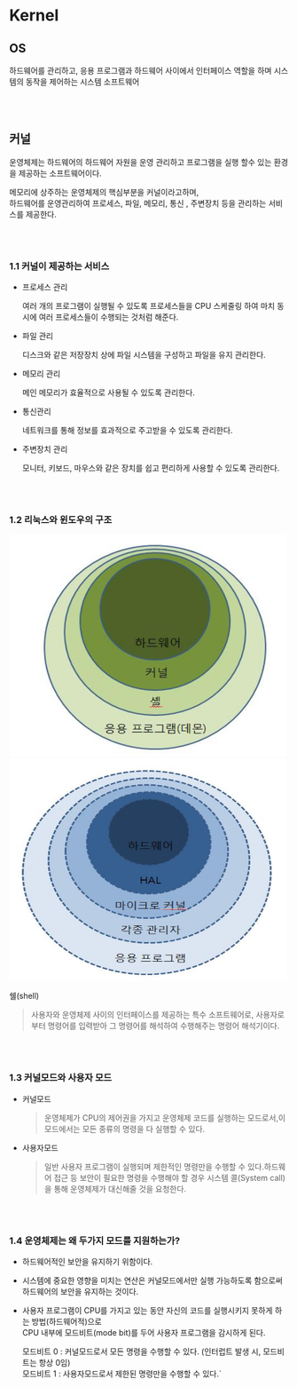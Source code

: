 # Kernel

## OS

하드웨어를 관리하고, 응용 프로그램과 하드웨어 사이에서 인터페이스 역할을 하며 시스템의 동작을 제어하는 시스템 소프트웨어

<br><br>

## **커널**

운영체제는 하드웨어의 하드웨어 자원을 운영 관리하고 프로그램을 실행 할수 있는 환경을 제공하는 소프트웨어이다.

메모리에 상주하는 운영체제의 핵심부분을 커널이라고하며,  
하드웨어를 운영관리하여 프로세스, 파일, 메모리, 통신 , 주변장치 등을 관리하는 서비스를 제공한다.

<br><br>

### **1.1 커널이 제공하는 서비스**

- 프로세스 관리

    여러 개의 프로그램이 실행될 수 있도록 프로세스들을 CPU 스케줄링 하여 마치 동시에 여러 프로세스들이 수행되는 것처럼 해준다.

- 파일 관리

    디스크와 같은 저장장치 상에 파일 시스템을 구성하고 파일을 유지 관리한다.

- 메모리 관리

    메인 메모리가 효율적으로 사용될 수 있도록 관리한다.

- 통신관리

    네트워크를 통해 정보를 효과적으로 주고받을 수 있도록 관리한다.

- 주변장치 관리

    모니터, 키보드, 마우스와 같은 장치를 쉽고 편리하게 사용할 수 있도록 관리한다.

<br><br>

### **1.2 리눅스와 윈도우의 구조**

<img src="https://github.com/ryunian/Study/blob/master/image/kernel_Linux.png?raw=true" width="500px" height="400px">
<img src="https://github.com/ryunian/Study/blob/master/image/kernel_Win.png?raw=true" width="500px" height="400px">

쉘(shell)

> 사용자와 운영체제 사이의 인터페이스를 제공하는 특수 소프트웨어로, 사용자로부터 명령어를 입력받아 그 명령어를 해석하여 수행해주는 명령어 해석기이다.

<br><br>

### **1.3 커널모드와 사용자 모드**

- 커널모드

    > 운영체제가 CPU의 제어권을 가지고 운영체제 코드를 실행하는 모드로서,이 모드에서는 모든 종류의 명령을 다 실행할 수 있다.

- 사용자모드

    > 일반 사용자 프로그램이 실행되며 제한적인 명령만을 수행할 수 있다.하드웨어 접근 등 보안이 필요한 명령을 수행해야 할 경우 시스템 콜(System call)을 통해 운영체제가 대신해줄 것을 요청한다.

<br><br>

### **1.4 운영체제는 왜 두가지 모드를 지원하는가?**

- 하드웨어적인 보안을 유지하기 위함이다.
- 시스템에 중요한 영향을 미치는 연산은 커널모드에서만 실행 가능하도록 함으로써 하드웨어의 보안을 유지하는 것이다.
- 사용자 프로그램이 CPU를 가지고 있는 동안 자신의 코드를 실행시키지 못하게 하는 방법(하드웨어적)으로  
    CPU 내부에 모드비트(mode bit)를 두어 사용자 프로그램을 감시하게 된다.

    
    모드비트 0 : 커널모드로서 모든 명령을 수행할 수 있다. (인터럽트 발생 시, 모드비트는 항상 0임)  
    모드비트 1 : 사용자모드로서 제한된 명령만을 수행할 수 있다.`